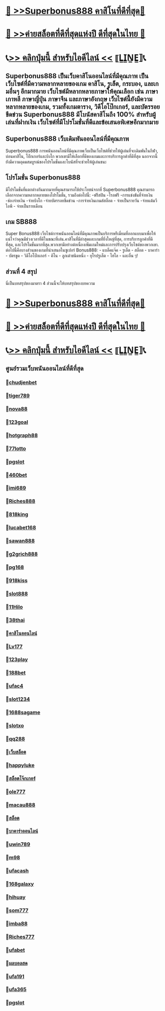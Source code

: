 # [🧧 >>Superbonus888 คาสิโนที่ดีที่สุด🧧](https://play16800.com?a=09804)
# [🧧 >>ค่ายสล็อตที่ดีที่สุดแห่งปี ดีที่สุดในไทย 🧧](https://play16800.com?a=09804)
# 📞[>> คลิกปุ่มนี้ สำหรับไอดีไลน์ <<](https://line.me/R/ti/p/@342mcrfd) ⟦L̳I̳N̳E̳⟧📞

## Superbonus888 เป็นเว็บคาสิโนออนไลน์ที่มีคุณภาพ เป็นเว็บไซต์ที่มีความหลากหลายของเกม คาสิโน, รูเล็ต, กระบอง, และเกมอื่นๆ อีกมากมาย เว็บไซต์มีหลากหลายภาษาให้คุณเลือก เช่น ภาษาเกาหลี ภาษาญี่ปุ่น ภาษาจีน และภาษาอังกฤษ เว็บไซต์นี้ยังมีความหลากหลายของเกม, รวมทั้งเกมตาราง, วิดีโอโป๊กเกอร์, และบัตรรอยขีดข่วน Superbonus888 มีโบนัสคาสิโนถึง 100% สำหรับผู้เล่นที่ฝากเงิน เว็บไซต์ที่มีโปรโมชั่นที่ดีและข้อเสนอพิเศษอีกมากมาย

## Superbonus888 เว็บเดิมพันออนไลน์ที่มีคุณภาพ
Superbonus888 การพนันออนไลน์ที่มีคุณภาพเว็บเป็นเว็บไซต์ที่ช่วยให้ผู้เล่นที่จะเดิมพันในกีฬา, บ่อนคาสิโน, โป๊กเกอร์และบิงโก พวกเขามีให้เลือกที่ดีของเกมและการบริการลูกค้าที่ดีที่สุด นอกจากนี้ยังมีความอุดมสมบูรณ์ของโปรโมชั่นและโบนัสที่จะช่วยให้ผู้เล่นชนะ

## โปรโมชั่น Superbonus888
มีโปรโมชั่นที่แตกต่างกันมากมายที่คุณสามารถใช้ประโยชน์จากที่ Superbonus888 คุณสามารถเลือกจากความหลากหลายของโปรโมชั่น, รวมถึงต่อไปนี้: -ฟรีสปิน -โรลฟรี -การแข่งขันที่จ่ายเงิน -ช่องจ่ายเงิน -จ่ายบิงโก -จ่ายบัตรรอยขีดข่วน -การจ่ายเงินเกมส์สล็อต - จ่ายเป็นรายวัน -จ่ายแต้มวีไอพี - จ่ายเป็นรายเดือน

## เกม SB888
Super Bonus888 เว็บไซต์การพนันออนไลน์ที่มีคุณภาพเป็นบริการพรีเมี่ยมที่ออกแบบมาเพื่อให้แน่ใจว่าคุณมีช่วงเวลาที่ดีในขณะที่เล่น.คาสิโนที่มีล่าสุดและเกมที่ยิ่งใหญ่ที่สุด, การบริการลูกค้าที่ดีที่สุด, และโปรโมชั่นมากที่สุด.พวกเขามีอย่างต่อเนื่องเพิ่มเกมใหม่และการปรับปรุงเว็บไซต์ของพวกเขา. ต่อไปนี้คือบางส่วนของเกมที่นำเสนอในซูเปอร์ Bonus888: - แบล็คแจ๊ค - รูเล็ต - สล็อต - บาคาร่า - บัตรขูด - วิดีโอโป๊กเกอร์ - คีโน - ลูกเต๋าชนิดหนึ่ง - ยุโรปรูเล็ต - ไฮโล - และอื่น ๆ!

## ส่วนที่ 4 สรุป
นี่เป็นบทสรุปของมาตรา 4 ส่วนนี้จะให้บทสรุปของบทความ

# [🧧 >>Superbonus888 คาสิโนที่ดีที่สุด🧧](https://play16800.com?a=09804)
# [🧧 >>ค่ายสล็อตที่ดีที่สุดแห่งปี ดีที่สุดในไทย 🧧](https://play16800.com?a=09804)
# 📞[>> คลิกปุ่มนี้ สำหรับไอดีไลน์ <<](https://line.me/R/ti/p/@342mcrfd) ⟦L̳I̳N̳E̳⟧📞

## ศูนย์รวมเว็บพนันออนไลน์ที่ดีที่สุด
### 🧧[chudjenbet](https://atom.io/packages/chudjenbet)
### 🧧[tiger789](https://atom.io/packages/tiger789)
### 🧧[nova88](https://atom.io/packages/nova88)
### 🧧[123goal](https://atom.io/packages/123goal)
### 🧧[hotgraph88](https://atom.io/packages/hotgraph88)
### 🧧[77lotto](https://atom.io/packages/77lotto)
### 🧧[pgslot](https://atom.io/packages/pgslot)
### 🧧[460bet](https://atom.io/packages/460bet)
### 🧧[imi689](https://atom.io/packages/imi689)
### 🧧[Riches888](https://atom.io/packages/riches888)
### 🧧[818king](https://atom.io/packages/818king)
### 🧧[lucabet168](https://atom.io/packages/lucabet168)
### 🧧[sawan888](https://atom.io/packages/sawan888)
### 🧧[g2grich888](https://atom.io/packages/g2grich888)
### 🧧[pg168](https://atom.io/packages/pg168)
### 🧧[918kiss](https://atom.io/packages/918kiss)
### 🧧[slot888](https://atom.io/packages/slot888)
### 🧧[11Hilo](https://atom.io/packages/11hilo)
### 🧧[38thai](https://atom.io/packages/38thai)
### 🧧[คาสิโนออนไลน์ ](https://atom.io/packages/onlinecasino)
### 🧧[Lv177](https://atom.io/packages/lv177)
### 🧧[123play](https://atom.io/packages/123play)
### 🧧[188bet](https://atom.io/packages/188bet)
### 🧧[ufac4](https://atom.io/packages/ufac4)
### 🧧[slot1234](https://atom.io/packages/slot1234)
### 🧧[1688sagame](https://atom.io/packages/1688sagame)
### 🧧[slotxo](https://atom.io/packages/slotxo)
### 🧧[qq288](https://atom.io/packages/qq288)
### 🧧[เว็บสล็อต](https://atom.io/packages/webslot)
### 🧧[happyluke](https://atom.io/packages/happyluke)
### 🧧[สล็อตโจ๊กเกอร์ ](https://atom.io/packages/jokerslot)
### 🧧[ole777 ](https://atom.io/packages/ole777)
### 🧧[macau888 ](https://atom.io/packages/macau888)
### 🧧[สล็อต ](https://atom.io/packages/slots)
### 🧧[บาคาร่าออนไลน์ ](https://atom.io/packages/onlinebaccarat)
### 🧧[uwin789](https://atom.io/packages/uwin789)
### 🧧[m98](https://atom.io/packages/m98)
### 🧧[ufacash](https://atom.io/packages/ufacash)
### 🧧[168galaxy](https://atom.io/packages/168galaxy)
### 🧧[hihuay](https://atom.io/packages/hihuay)
### 🧧[som777](https://atom.io/packages/som777)
### 🧧[imba88](https://atom.io/packages/imba88)
### 🧧[Riches777](https://atom.io/packages/riches777)
### 🧧[ufabet](https://atom.io/packages/ufabet)
### 🧧[ผลบอลสด](https://atom.io/packages/livescore)
### 🧧[ufa191](https://atom.io/packages/ufa191)
### 🧧[ufa365](https://atom.io/packages/ufa365)
### 🧧[pgslot](https://atom.io/packages/pgslotthai)
